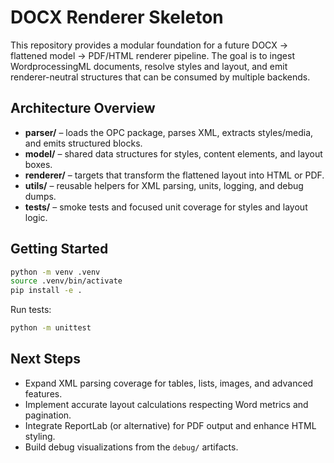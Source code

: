 # DOCX Renderer Skeleton

This repository provides a modular foundation for a future DOCX → flattened model → PDF/HTML renderer pipeline. The goal is to ingest WordprocessingML documents, resolve styles and layout, and emit renderer-neutral structures that can be consumed by multiple backends.

## Architecture Overview

- **parser/** – loads the OPC package, parses XML, extracts styles/media, and emits structured blocks.
- **model/** – shared data structures for styles, content elements, and layout boxes.
- **renderer/** – targets that transform the flattened layout into HTML or PDF.
- **utils/** – reusable helpers for XML parsing, units, logging, and debug dumps.
- **tests/** – smoke tests and focused unit coverage for styles and layout logic.

## Getting Started

```bash
python -m venv .venv
source .venv/bin/activate
pip install -e .
```

Run tests:

```bash
python -m unittest
```

## Next Steps

- Expand XML parsing coverage for tables, lists, images, and advanced features.
- Implement accurate layout calculations respecting Word metrics and pagination.
- Integrate ReportLab (or alternative) for PDF output and enhance HTML styling.
- Build debug visualizations from the `debug/` artifacts.
